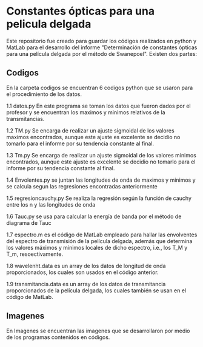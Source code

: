 # Constantes ópticas para una pelicula delgada

Este repositorio fue creado para guardar los códigos realizados en python y MatLab para el desarrollo del informe 
"Determinación de constantes ópticas  para una película delgada por el método de Swanepoel". Existen dos partes:

## Codigos
En la carpeta codigos se encuentran 6 codigos python que se usaron para el procedimiento de los datos.

1.1  datos.py En este programa se toman los datos que fueron dados por el profesor y se encuentran los maximos 
y minimos relativos de la transmitancias.

1.2 TM.py Se encarga de realizar un ajuste sigmoidal de los valores maximos encontrados, aunque este ajuste es excelente
se decidio no tomarlo para el informe por su tendencia constante al final.

1.3 Tm.py Se encarga de realizar un ajuste sigmoidal de los valores minimos encontrados, aunque este ajuste es excelente
se decidio no tomarlo para el informe por su tendencia constante al final.

1.4 Envolentes.py  se juntan las longitudes de onda de maximos y minimos y se calcula segun las regresiones
encontradas anteriormente

1.5  regresioncauchy.py  Se realiza la regresión según la función de cauchy entre los n y las longitudes de onda

1.6 Tauc.py se usa para calcular la energía de banda por el método de diagrama de Tauc

1.7 espectro.m es el código de MatLab empleado para hallar las envolventes del espectro de transmisión de la película delgada, además que determina los valores máximos y mínimos locales de dicho espectro, i.e., los T_M y T_m, resoectivamente.

1.8 wavelenht.data es un array de los datos de longitud de onda proporcionados, los cuales son usados en el código anterior.

1.9 transmitancia.data es un array de los datos de transmitancia proporcionados de la película delgada, los cuales también se usan en el código de MatLab. 



## Imagenes
 En Imagenes se encuentran las imagenes que se desarrollaron por medio de los programas contenidos en códigos.
